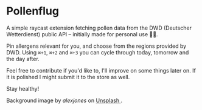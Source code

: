 # Pollenflug

A simple raycast extension fetching pollen data from the DWD (Deutscher Wetterdienst) public API – initially made for personal use 🤧🌱.

Pin allergens relevant for you, and choose from the regions provided by DWD. Using `⌘+1`, `⌘+2` and `⌘+3` you can cycle through today, tomorrow and the day after.

Feel free to contribute if you'd like to, I'll improve on some things later on. If it is polished I might submit it to the store as well.

Stay healthy!

Background image by _alexjones_ on [Unsplash ](https://unsplash.com/de/fotos/makrofotografie-von-weissblattrigen-bluten-ZAoR6t7mvoM).